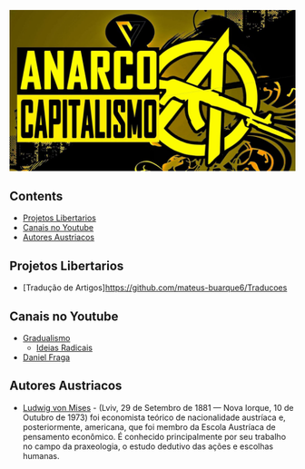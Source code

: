 ![Anarco-Capitalismo](media/logo_anarcocapitalismo.jpg)



## Contents

- [Projetos Libertarios](#projetos-Libertarios)
- [Canais no Youtube](#canais-no-youtube)
- [Autores Austriacos](#autores)


## Projetos Libertarios
- [Tradução de Artigos]https://github.com/mateus-buarque6/Traducoes


## Canais no Youtube

- [Gradualismo](https://pt.wikipedia.org/wiki/Gradualismo)
	- [Ideias Radicais](https://www.youtube.com/user/ideiasradicais)
- [Daniel Fraga](https://www.youtube.com/channel/UC-nr9CZ9LglgqMOqSSlzytg)


## Autores Austriacos

- [Ludwig von Mises](https://pt.wikipedia.org/wiki/Ludwig_von_Mises) -  (Lviv, 29 de Setembro de 1881 — Nova Iorque, 10 de Outubro de 1973) foi economista teórico de nacionalidade austríaca e, posteriormente, americana, que foi membro da Escola Austríaca de pensamento econômico. É conhecido principalmente por seu trabalho no campo da praxeologia, o estudo dedutivo das ações e escolhas humanas.
